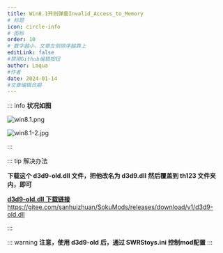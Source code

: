 ```yaml
---
title: Win8.1开则弹窗Invalid_Access_to_Memory
# 标题
icon: circle-info
# 图标
order: 10
# 数字越小，文章左侧排序越靠上
editLink: false
#禁用Github编辑按钮
author: Laqua
#作者
date: 2024-01-14
#文章编辑日期
---
```


::: info 
**状况如图**

![win8.1.png](https://bu.dusays.com/2024/01/14/65a38cbf4eba6.png)

![win8.1-2.jpg](https://bu.dusays.com/2024/01/14/65a38cbf42d7b.jpg)


:::

::: tip 解决办法

**下载这个 d3d9-old.dll 文件，把他改名为 d3d9.dll**
**然后覆盖到 th123 文件夹内，即可** 

[**d3d9-old.dll 下载链接**](https://gitee.com/sanhuizhuan/SokuMods/releases/download/v1/d3d9-old.dll)
https://gitee.com/sanhuizhuan/SokuMods/releases/download/v1/d3d9-old.dll


:::

::: warning
**注意，使用 d3d9-old 后，通过 SWRStoys.ini 控制mod配置**
:::